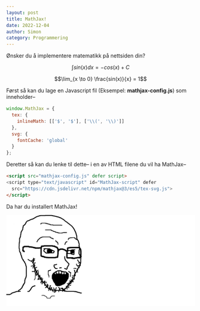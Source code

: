 ```yaml
---
layout: post
title: MathJax!
date: 2022-12-04
author: Simon
category: Programmering
---
```

Ønsker du å implementere matematikk på nettsiden din?

$$\int {sin(x)} dx = -cos(x) + C$$ 

$$\lim_{x \to 0} \frac{sin(x)}{x} = 1$$

Først så kan du lage en Javascript fil (Eksempel: **mathjax-config.js**) som inneholder–
```javascript
window.MathJax = {
  tex: {
    inlineMath: [['$', '$'], ['\\(', '\\)']]
  },
  svg: {
    fontCache: 'global'
  }
};
```

Deretter så kan du lenke til dette– i en av HTML filene du vil ha MathJax–

```html
<script src="mathjax-config.js" defer script>
<script type="text/javascript" id="MathJax-script" defer
  src="https://cdn.jsdelivr.net/npm/mathjax@3/es5/tex-svg.js">
</script>
```

Da har du installert MathJax!

![Mathjak](/assets/images/webp/wojakmathjak.webp "Mathjak!!!")
